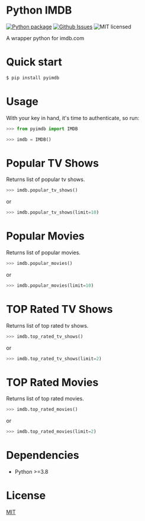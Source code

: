 # Python IMDB

[![Python package](https://github.com/hudsonbrendon/pyimdb/actions/workflows/python-package.yml/badge.svg)](https://github.com/hudsonbrendon/pyimdb/actions/workflows/python-package.yml)
[![Github Issues](http://img.shields.io/github/issues/hudsonbrendon/pyimdb.svg?style=flat)](https://github.com/hudsonbrendon/pyimdb/issues?sort=updated&state=open)
![MIT licensed](https://img.shields.io/badge/license-MIT-blue.svg)

A wrapper python for imdb.com

# Quick start

```bash
$ pip install pyimdb
```

# Usage

With your key in hand, it's time to authenticate, so run:

```python
>>> from pyimdb import IMDB

>>> imdb = IMDB()
```

# Popular TV Shows

Returns list of popular tv shows.

```python
>>> imdb.popular_tv_shows()
```
or

```python
>>> imdb.popular_tv_shows(limit=10)
```

# Popular Movies

Returns list of popular movies.

```python
>>> imdb.popular_movies()
```
or

```python
>>> imdb.popular_movies(limit=10)
```

# TOP Rated TV Shows

Returns list of top rated tv shows.

```python
>>> imdb.top_rated_tv_shows()
```
or

```python
>>> imdb.top_rated_tv_shows(limit=2)
```

# TOP Rated Movies

Returns list of top rated movies.

```python
>>> imdb.top_rated_movies()
```
or

```python
>>> imdb.top_rated_movies(limit=2)
```

# Dependencies

- Python >=3.8

# License

[MIT](http://en.wikipedia.org/wiki/MIT_License)
